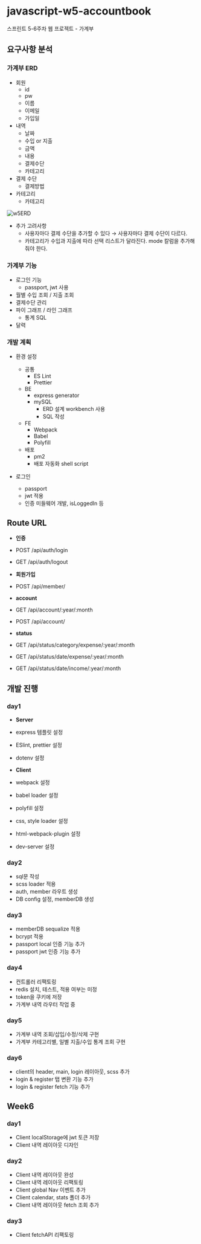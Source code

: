 # javascript-w5-accountbook

스프린트 5-6주차 웹 프로젝트 - 가계부

## 요구사항 분석

### 가계부 ERD

- 회원
  - id
  - pw
  - 이름
  - 이메일
  - 가입일
- 내역
  - 날짜
  - 수입 or 지출
  - 금액
  - 내용
  - 결제수단
  - 카테고리
- 결제 수단
  - 결제방법
- 카테고리
  - 카테고리

![w5ERD](https://user-images.githubusercontent.com/46799722/94554257-c8ab0a80-0294-11eb-9151-3cd3e7ce3c07.JPG)

- 추가 고려사항
  - 사용자마다 결제 수단을 추가할 수 있다 → 사용자마다 결제 수단이 다르다.
  - 카테고리가 수입과 지출에 따라 선택 리스트가 달라진다. mode 칼럼을 추가해줘야 한다.

### 가계부 기능

- 로그인 기능
  - passport, jwt 사용
- 월별 수입 조회 / 지출 조회
- 결제수단 관리
- 파이 그래프 / 라인 그래프
  - 통계 SQL
- 달력

### 개발 계획

- 환경 설정

  - 공통
    - ES Lint
    - Prettier
  - BE
    - express generator
    - mySQL
      - ERD 설계 workbench 사용
      - SQL 작성
  - FE
    - Webpack
    - Babel
    - Polyfill
  - 배포
    - pm2
    - 배포 자동화 shell script

- 로그인
  - passport
  - jwt 적용
  - 인증 미들웨어 개발, isLoggedIn 등

## Route URL

- **인증**
- POST /api/auth/login
- GET /api/auth/logout

- **회원가입**
- POST /api/member/

- **account**
- GET /api/account/:year/:month
- POST /api/account/

- **status**
- GET /api/status/category/expense/:year/:month
- GET /api/status/date/expense/:year/:month
- GET /api/status/date/income/:year/:month

## 개발 진행

### day1

- **Server**
- express 템플릿 설정
- ESlint, prettier 설정
- dotenv 설정

- **Client**
- webpack 설정
- babel loader 설정
- polyfill 설정
- css, style loader 설정
- html-webpack-plugin 설정
- dev-server 설정

### day2

- sql문 작성
- scss loader 적용
- auth, member 라우트 생성
- DB config 설정, memberDB 생성

### day3

- memberDB sequalize 적용
- bcrypt 적용
- passport local 인증 기능 추가
- passport jwt 인증 기능 추가

### day4

- 컨트롤러 리팩토링
- redis 설치, 테스트, 적용 여부는 미정
- token을 쿠키에 저장
- 가계부 내역 라우터 작업 중

### day5

- 가계부 내역 조회/삽입/수정/삭제 구현
- 가계부 카테고리별, 일별 지출/수입 통계 조회 구현

### day6

- client의 header, main, login 레이아웃, scss 추가
- login & register 탭 변환 기능 추가
- login & register fetch 기능 추가

## Week6

### day1

- Client localStorage에 jwt 토큰 저장
- Client 내역 레이아웃 디자인

### day2

- Client 내역 레이아웃 완성
- Client 내역 레이아웃 리팩토링
- Client global Nav 이벤트 추가
- Client calendar, stats 폴더 추가
- Client 내역 레이아웃 fetch 조회 추가

### day3

- Client fetchAPI 리팩토링
